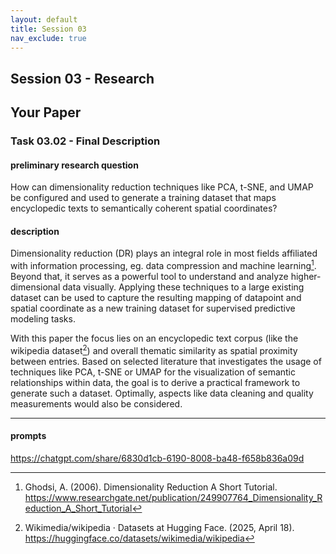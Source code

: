 ```yaml
---
layout: default
title: Session 03
nav_exclude: true
---
```


## Session 03 - Research

## Your Paper

### Task 03.02 - Final Description

#### preliminary research question

How can dimensionality reduction techniques like PCA, t-SNE, and UMAP be configured and used to generate a training dataset that maps encyclopedic texts to semantically coherent spatial coordinates?

#### description

Dimensionality reduction (DR) plays an integral role in most fields affiliated with information processing, eg. data compression and machine learning[^1]. Beyond that, it serves as a powerful tool to understand and analyze higher-dimensional data visually. Applying these techniques to a large existing dataset can be used to capture the resulting mapping of datapoint and spatial coordinate as a new training dataset for supervised predictive modeling tasks.

With this paper the focus lies on an encyclopedic text corpus (like the wikipedia dataset[^2]) and overall thematic similarity as spatial proximity between entries. Based on selected literature that investigates the usage of techniques like PCA, t-SNE or UMAP for the visualization of semantic relationships within data, the goal is to derive a practical framework to generate such a dataset. Optimally, aspects like data cleaning and quality measurements would also be considered.

---

[^1]: Ghodsi, A. (2006). Dimensionality Reduction A Short Tutorial. https://www.researchgate.net/publication/249907764_Dimensionality_Reduction_A_Short_Tutorial
[^2]: Wikimedia/wikipedia · Datasets at Hugging Face. (2025, April 18). https://huggingface.co/datasets/wikimedia/wikipedia

#### prompts

https://chatgpt.com/share/6830d1cb-6190-8008-ba48-f658b836a09d
